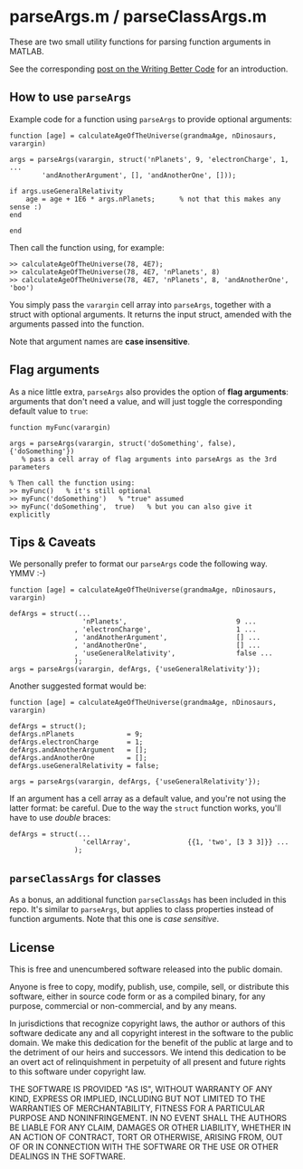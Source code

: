 # parseArgs.m / parseClassArgs.m #

These are two small utility functions for parsing function arguments in
MATLAB.

See the corresponding [post on the Writing Better Code](http://www.writingbettercode.nl/blog/cleaning-up-matlab-function-arguments-using-parseargs.html) for an introduction.


## How to use ``parseArgs`` ##

Example code for a function using ``parseArgs`` to provide optional arguments:

    function [age] = calculateAgeOfTheUniverse(grandmaAge, nDinosaurs, varargin)

    args = parseArgs(varargin, struct('nPlanets', 9, 'electronCharge', 1, ...
            'andAnotherArgument', [], 'andAnotherOne', []));

    if args.useGeneralRelativity
        age = age + 1E6 * args.nPlanets;      % not that this makes any sense :)
    end
    
    end
    
Then call the function using, for example:

    >> calculateAgeOfTheUniverse(78, 4E7);
    >> calculateAgeOfTheUniverse(78, 4E7, 'nPlanets', 8)
    >> calculateAgeOfTheUniverse(78, 4E7, 'nPlanets', 8, 'andAnotherOne', 'boo')

You simply pass the ``varargin`` cell array into ``parseArgs``, together with a struct with optional arguments. It returns the input struct, amended with the arguments passed into the function.

Note that argument names are **case insensitive**.


## Flag arguments ##

As a nice little extra, ``parseArgs`` also provides the option of **flag arguments**: arguments that don't need a value, and will just toggle the corresponding default value to ``true``:

	function myFunc(varargin)
	
	args = parseArgs(varargin, struct('doSomething', false), {'doSomething'})
	   % pass a cell array of flag arguments into parseArgs as the 3rd parameters
		
	% Then call the function using:
	>> myFunc()   % it's still optional
	>> myFunc('doSomething')   % "true" assumed
	>> myFunc('doSomething',  true)   % but you can also give it explicitly## Tips & Caveats ##

We personally prefer to format our ``parseArgs`` code the following way. YMMV :-)

    function [age] = calculateAgeOfTheUniverse(grandmaAge, nDinosaurs, varargin)

    defArgs = struct(...
                      'nPlanets',                           9 ...
                    , 'electronCharge',                     1 ...
                    , 'andAnotherArgument',                 [] ...
                    , 'andAnotherOne',                      [] ...
                    , 'useGeneralRelativity',               false ...
                    );
    args = parseArgs(varargin, defArgs, {'useGeneralRelativity'});

Another suggested format would be:

    function [age] = calculateAgeOfTheUniverse(grandmaAge, nDinosaurs, varargin)

    defArgs = struct();
    defArgs.nPlanets             = 9;
    defArgs.electronCharge       = 1;
    defArgs.andAnotherArgument   = [];
    defArgs.andAnotherOne        = [];
    defArgs.useGeneralRelativity = false;

    args = parseArgs(varargin, defArgs, {'useGeneralRelativity'});

If an argument has a cell array as a default value, and you're not using the latter format: be careful. Due to the way the ``struct`` function works, you'll have to use *double* braces:

    defArgs = struct(...
                      'cellArray',              {{1, 'two', [3 3 3]}} ...
                    );


## ``parseClassArgs`` for classes ##

As a bonus, an additional function ``parseClassAgs`` has been included in this repo. It's similar to ``parseArgs``, but applies to class properties instead of function arguments. Note that this one is *case sensitive*.


## License ##

This is free and unencumbered software released into the public domain.

Anyone is free to copy, modify, publish, use, compile, sell, or
distribute this software, either in source code form or as a compiled
binary, for any purpose, commercial or non-commercial, and by any
means.

In jurisdictions that recognize copyright laws, the author or authors
of this software dedicate any and all copyright interest in the
software to the public domain. We make this dedication for the benefit
of the public at large and to the detriment of our heirs and
successors. We intend this dedication to be an overt act of
relinquishment in perpetuity of all present and future rights to this
software under copyright law.

THE SOFTWARE IS PROVIDED "AS IS", WITHOUT WARRANTY OF ANY KIND,
EXPRESS OR IMPLIED, INCLUDING BUT NOT LIMITED TO THE WARRANTIES OF
MERCHANTABILITY, FITNESS FOR A PARTICULAR PURPOSE AND NONINFRINGEMENT.
IN NO EVENT SHALL THE AUTHORS BE LIABLE FOR ANY CLAIM, DAMAGES OR
OTHER LIABILITY, WHETHER IN AN ACTION OF CONTRACT, TORT OR OTHERWISE,
ARISING FROM, OUT OF OR IN CONNECTION WITH THE SOFTWARE OR THE USE OR
OTHER DEALINGS IN THE SOFTWARE.
